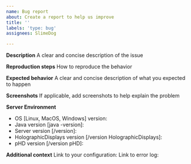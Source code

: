 ```yaml
---
name: Bug report
about: Create a report to help us improve
title: ''
labels: 'type: bug'
assignees: SlimeDog

---
```


**Description**
A clear and concise description of the issue

**Reproduction steps**
How to reproduce the behavior

**Expected behavior**
A clear and concise description of what you expected to happen

**Screenshots**
If applicable, add screenshots to help explain the problem

**Server Environment**
 - OS [Linux, MacOS, Windows] version: 
 - Java version [java -version]:
 - Server version [/version]: 
 - HolographicDisplays version [/version HolographicDisplays]: 
 - pHD version [/version pHD]: 

**Additional context**
 Link to your configuration:
 Link to error log:
